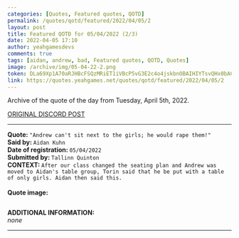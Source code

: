 ```yaml
---
categories: [Quotes, Featured quotes, QOTD]
permalink: /quotes/qotd/featured/2022/04/05/2
layout: post
title: Featured QOTD for 05/04/2022 (2/3)
date: 2022-04-05 17:10
author: yeahgamesdevs
comments: true
tags: [aidan, andrew, bad, Featured quotes, QOTD, Quotes]
image: /archive/img/05-04-22-2.png
token: DLa69Xp1A70aRJHBcFSQzMRiET1iVBcP5vG3E2c4o4jskbnOBAIHIYTsvQHx0bACffpw0MuC8i3a9ycgDQanIRrw43rFSH5MVLQs6Wg4oDGoH78DGabG8IIfQP5N2JrVeg4dMH4UUCKp
link: https://quotes.yeahgames.net/quotes/qotd/featured/2022/04/05/2
---
```

<!-- wp:paragraph -->
<p>Archive of the quote of the day from Tuesday, April 5th, 2022. </p>
<!-- /wp:paragraph -->

<!-- wp:buttons {"layout":{"type":"flex","justifyContent":"left"}} -->
<div class="wp-block-buttons"><!-- wp:button {"textColor":"vivid-cyan-blue","align":"center","style":{"border":{"radius":"18px"}},"className":"is-style-fill"} -->
<div class="wp-block-button aligncenter is-style-fill"><a class="wp-block-button__link has-vivid-cyan-blue-color has-text-color wp-element-button" href="https://discord.com/channels/887052880782176266/958100064079839303/961007215249068132" style="border-radius:18px;">ORIGINAL DISCORD POST</a></div>
<!-- /wp:button --></div>
<!-- /wp:buttons -->

<!-- wp:separator {"align":"center","className":"is-style-wide"} -->
<hr class="wp-block-separator aligncenter has-alpha-channel-opacity is-style-wide" />
<!-- /wp:separator -->

<!-- wp:paragraph -->
<p><strong>Quote: </strong><code>"Andrew can't sit next to the girls; he would rape them!"</code><br><strong>Said by: </strong><code>Aidan Kuhn</code><br><strong>Date of registration: </strong><code>05/04/2022</code> <br><strong>Submitted by: </strong><code>Tallinn Quinton</code><br><strong>CONTEXT: </strong><code>After our class changed the seating plan and Andrew was moved to Aidan's table group, Torin said that he be put with a table of only girls. Aidan then said this.</code><br><br><strong>Quote image:</strong></p>
<!-- /wp:paragraph -->

<!-- wp:image {"sizeSlug":"large","linkDestination":"none"} -->
<figure class="wp-block-image size-large"><img src="/archive/img/05-04-22-3.png" alt="" /></figure>
<!-- /wp:image -->

<!-- wp:paragraph -->
<p><strong>ADDITIONAL INFORMATION:</strong><br><em>none</em></p>
<!-- /wp:paragraph -->

<!-- wp:separator {"className":"is-style-wide"} -->
<hr class="wp-block-separator has-alpha-channel-opacity is-style-wide" />
<!-- /wp:separator -->
